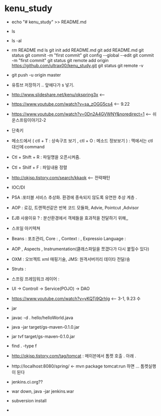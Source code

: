# kenu_study
 * echo "# kenu_study" >> README.md
 * ls
 * ls -al
 * rm README md
ls
git init
add README.md 
git add README.md 
git status
git commit -m "first commit"
git config --global --edit
git commit -m "first commit"
git status
git remote add origin https://github.com/ultrax00/kenu_study.git
git status
git remote -v
* git push -u origin master

* 유튜브 저장하기 .. 앞에다가 s 넣기.
* http://www.slideshare.net/kenu/okspring3x  <--
* https://www.youtube.com/watch?v=sa_zOGG5cs4  <-- 9.22 
* https://www.youtube.com/watch?v=0Dn2A4GVWNY&noredirect=1 <-- 쉬운스프링이야기2-2
* 단축키
* 메소드에서 ( ctl + T : 상속구조 보기 , ctl + O : 메소드 정보보기  ) : 맥에서는 ctl 대신에 command
* Ctl + Shift + R :  파일명을 오픈시켜줌.
* Ctl + Shilf + F : 파일내용 정렬 
* http://okjsp.tistory.com/search/kkaok  <-- 전략패턴 
* IOC/DI
* PSA :포터블 서비스 추상화. 환경에 종속되지 않도록 유연한 추상 계층 .
* AOP : 로깅, 트랜잭션같은 반복 코드 모듈화, Advie, Pointcut ,Advisor
* EJB 사용이유 ? : 분산환경에서 객체들을 효과적을 전달하기 위해,, 
* 스프일 아키텍쳐 
* Beans : 포조관리, Core : , Context :  , Expressio  Language :
* AOP , Aspects , Instrumentation(클래스파일을 쪼갰다가 다시 붙힐수 있다)
* OXM : 오브젝트 xml 매핑기술, JMS: 원격서버끼리 데이타 전달/송
* Struts : 
* 스프링 프레임워크 레이어 : 
* UI -> Controll -> Service(POJO) -> DAO 
* https://www.youtube.com/watch?v=yKQTj9Qrhlg  <-- 3-1, 9.23 수 
* jar 
* javac -d . hello/helloWorld.java
* java -jar target/gs-maven-0.1.0.jar
* jar tvf target/gs-maven-0.1.0.jar
* find . -type f
* http://okjsp.tistory.com/tag/tomcat : 메이븐에서 톰켓 호출 . 아래 .
* http://localhost:8080/spring/  <-   mvn package tomcat:run  하면 ... 톰켓실행이 된다
* jenkins.ci.org??
* war down, java -jar jenkins.war 
* subversion install
* 
